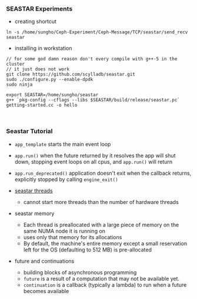 ### SEASTAR Experiments
- creating shortcut
```
ln -s /home/sungho/Ceph-Experiment/Ceph-Message/TCP/seastar/send_recv seastar
```

- installing in workstation
```
// for some god damn reason don't every compile with g++-5 in the cluster
// it just does not work
git clone https://github.com/scylladb/seastar.git
sudo ./configure.py --enable-dpdk
sudo ninja

export SEASTAR=/home/sungho/seastar
g++ `pkg-config --cflags --libs $SEASTAR/build/release/seastar.pc` getting-started.cc -o hello
```

<br>

### Seastar Tutorial
- `app_template` starts the main event loop
- `app.run()` when the future returned by it resolves the app will shut down, stopping event loops on all cpus, and `app.run()` will return
- `app.run_deprecated()` application doesn't exit when the callback returns, explicitly stopped by calling `engine_exit()`

- [seastar threads](tutorialthreads.c)
  - cannot start more threads than the number of hardware threads
- seastar memory
  - Each thread is preallocated with a large piece of memory on the same NUMA node it is running on
  - uses only that memory for its allocations
  - By default, the machine's entire memory except a small reservation left for the OS (defaulting to 512 MB) is pre-allocated

- future and continuations
  - building blocks of asynchronous programming
  - `future` is a result of a computation that may not be available yet.
  - `continuation` is a callback (typically a lambda) to run when a future becomes available
